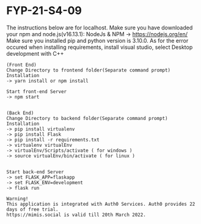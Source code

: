 # FYP-21-S4-09
The instructions below are for localhost.
Make sure you have downloaded your npm and node.js(v16.13.1):
	NodeJs & NPM -> https://nodejs.org/en/
	Make sure you installed pip and python version is 3.10.0.
	As for the error occured when installing requirements, install visual studio, select Desktop development with C++

	(Front End)
	Change Directory to frontend folder(Separate command prompt)
	Installation
	-> yarn install or npm install
	
	Start front-end Server
	-> npm start
	
	
	(Back End) 
	Change Directory to backend folder(Separate command prompt)
	Installation
	-> pip install virtualenv
	-> pip install Flask
	-> pip install -r requirements.txt
	-> virtualenv virtualEnv
	-> virtualEnv/Scripts/activate ( for windows )
	-> source virtualEnv/bin/activate ( for linux )
	
	
	Start back-end Server
	-> set FLASK_APP=flaskapp
	-> set FLASK_ENV=development
	-> flask run

	Warning!
	This application is integrated with Auth0 Services. Auth0 provides 22 days of free trial.
	https://mimis.social is valid till 20th March 2022.
